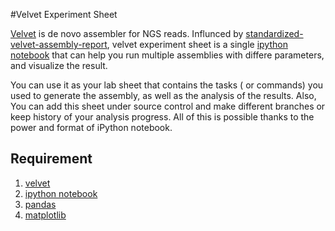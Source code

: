 #Velvet Experiment Sheet

<!--
### Motivation: 
 making a de novo assembly experiment usually several iteration with different parameters 
-->
 
[Velvet](https://github.com/dzerbino/velvet) is de novo assembler for NGS reads.
Influnced by [standardized-velvet-assembly-report](http://code.google.com/p/standardized-velvet-assembly-report/), 
velvet experiment sheet is a single [ipython notebook](http://ipython.org/ipython-doc/dev/interactive/htmlnotebook.html) that can 
help you run multiple assemblies with differe parameters, and visualize the result. 

You can use it as your lab sheet that contains the tasks ( or commands) you used to generate the assembly, as well as the
analysis of the results. Also, You can add this sheet under source control and make different branches or keep history of your
analysis progress. All of this is possible thanks to the power and format of iPython notebook. 


## Requirement
1. [velvet](http://www.ebi.ac.uk/~zerbino/velvet/)
1. [ipython notebook](http://pandas.pydata.org)
2. [pandas](http://ipython.org/ipython-doc/dev/interactive/htmlnotebook.html)
3. [matplotlib](http://matplotlib.org)
